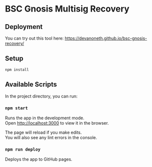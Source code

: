 # BSC Gnosis Multisig Recovery

## Deployment
You can try out this tool here: https://devanoneth.github.io/bsc-gnosis-recovery/

## Setup
`npm install`

## Available Scripts

In the project directory, you can run:

### `npm start`

Runs the app in the development mode.\
Open [http://localhost:3000](http://localhost:3000) to view it in the browser.

The page will reload if you make edits.\
You will also see any lint errors in the console.

### `npm run deploy`

Deploys the app to GitHub pages.

